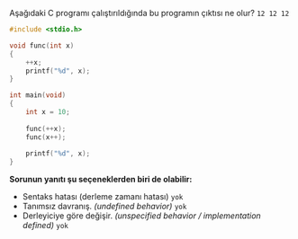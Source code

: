 Aşağıdaki C programı çalıştırıldığında bu programın çıktısı ne olur? ``` 12 12 12  ```

```c
#include <stdio.h>

void func(int x)
{
	++x;
	printf("%d", x);
}

int main(void)
{
	int x = 10;
	
	func(++x);
	func(x++);
	
	printf("%d", x);
}
```


__Sorunun yanıtı şu seçeneklerden biri de olabilir:__</br>
+ Sentaks hatası (derleme zamanı hatası) ``` yok ```
+ Tanımsız davranış. _(undefined behavior)_ ``` yok ```
+ Derleyiciye göre değişir. _(unspecified behavior / implementation defined)_ ``` yok ```
